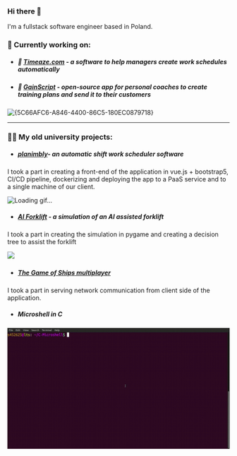 ### Hi there 👋


I'm a fullstack software engineer based in Poland.



### 🚀 Currently working on:
- ##### 📆 [Timeaze.com](https://timeaze.com) - a software to help managers create work schedules automatically
- ##### 💪 [GainScript](https://github.com/SaluSL/gainscript) - open-source app for personal coaches to create training plans and send it to their customers
<img width="947" alt="{5C66AFC6-A846-4400-86C5-180EC0879718}" src="https://github.com/user-attachments/assets/5371d2d6-223b-4915-aa83-9d00129aa2fc" />

---

### 👨‍🎓 My old university projects:

- ##### [planimbly](https://github.com/planimbly/planimbly)- an automatic shift work scheduler software 
I took a part in creating a front-end of the application in vue.js + bootstrap5, CI/CD pipeline, dockerizing and deploying the app to a PaaS service and to a single machine of our client. 

![Loading gif...](https://github.com/SaluSL/SaluSL/blob/master/planimbly_schedule.gif)

- ##### [AI Forklift](https://git.wmi.amu.edu.pl/s452625/projektAI) - a simulation of an AI assisted forklift
I took a part in creating the simulation in pygame and creating a decision tree to assist the forklift

![](https://github.com/SaluSL/SaluSL/blob/master/forkliftAI.gif)

- ##### [The Game of Ships multiplayer](https://github.com/kwakie13/SiecioweStatki)
I took a part in serving network communication from client side of the application.

- ##### Microshell in C
![](https://github.com/SaluSL/SaluSL/blob/master/microshell.gif)


<!--
**SaluSL/SaluSL** is a ✨ _special_ ✨ repository because its `README.md` (this file) appears on your GitHub profile.

Here are some ideas to get you started:

- 🔭 I’m currently working on ...
- 🌱 I’m currently learning ...
- 👯 I’m looking to collaborate on ...
- 🤔 I’m looking for help with ...
- 💬 Ask me about ...
- 📫 How to reach me: ...
- 😄 Pronouns: ...
- ⚡ Fun fact: ...
-->
